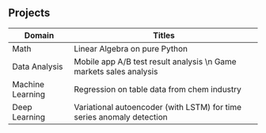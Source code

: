 ## Projects
| Domain            | Titles        |
| -------------     | ------------- |
| Math              | Linear Algebra on pure Python  |
| Data Analysis     | Mobile app A/B test result analysis  \n Game markets sales analysis | 
| Machine Learning  | Regression on table data from chem industry  |
| Deep Learning     | Variational autoencoder (with LSTM) for time series anomaly detection  |

